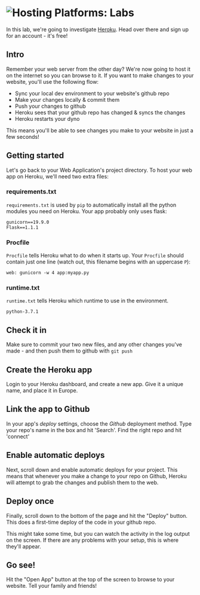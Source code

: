 # ![Hosting Platforms: Labs](../blob/master/assets/img/GC_Logo_artwork_RGB-LOGO_colour_SMALL.png?raw=true) 

In this lab, we're going to investigate [Heroku](https://www.heroku.com/). Head over there and sign up for an account - it's free!

## Intro
Remember your web server from the other day? We're now going to host it on the internet so you can browse to it. If you want to make changes to your website, you'll use the following flow:

* Sync your local dev environment to your website's github repo
* Make your changes locally & commit them
* Push your changes to github
* Heroku sees that your github repo has changed & syncs the changes
* Heroku restarts your dyno

This means you'll be able to see changes you make to your website in just a few seconds!

## Getting started
Let's go back to your Web Application's project directory. To host your web app on Heroku, we'll need two extra files:

### requirements.txt
`requirements.txt` is used by `pip` to automatically install all the python modules you need on Heroku. Your app probably only uses flask:

    gunicorn==19.9.0
    Flask==1.1.1

### Procfile
`Procfile` tells Heroku what to do when it starts up. Your `Procfile` should contain just one line (watch out, this filename begins with an uppercase `P`):

    web: gunicorn -w 4 app:myapp.py

### runtime.txt
`runtime.txt` tells Heroku which runtime to use in the environment.

    python-3.7.1

## Check it in
Make sure to commit your two new files, and any other changes you've made - and then push them to github with `git push`

## Create the Heroku app
Login to your Heroku dashboard, and create a new app. Give it a unique name, and place it in Europe.

## Link the app to Github
In your app's _deploy_ settings, choose the _Github_ deployment method. Type your repo's name in the box and hit 'Search'. Find the right repo and hit 'connect'

## Enable automatic deploys
Next, scroll down and enable automatic deploys for your project. This means that whenever you make a change to your repo on Github, Heroku will attempt to grab the changes and publish them to the web.

## Deploy once
Finally, scroll down to the bottom of the page and hit the "Deploy" button. This does a first-time deploy of the code in your github repo.

This might take some time, but you can watch the activity in the log output on the screen. If there are any problems with your setup, this is where they'll appear.

## Go see!
Hit the "Open App" button at the top of the screen to browse to your website. Tell your family and friends!